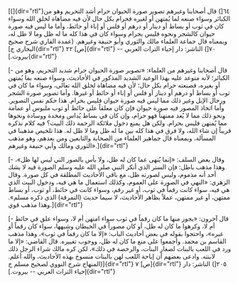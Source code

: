 [(]{dir="rtl"}٦٤[) قال أصحابنا وغيرهم تصوير صورة الحيوان حرام أشد
التحريم وهو من الكبائر وسواء صنعه لما يُمتهن أو لغيره فحرام بكل حال لأن
فيه مضاهاة لخلق الله وسواء كان في ثوب أو بساط أو دينار أو درهم أو فلس أو
إناء أو حائط، وأما ما ليس فيه صورة حيوان كالشجر ونحوه فليس بحرام وسواء
كان في هذا كله ما له ظل وما لا ظل له، وبمعناه قال جماعة العلماء مالك
والثوري وأبو حنيفة وغيرهم. (عمدة القاري شرح صحيح البخاري ج]{dir="rtl"}
۲۲ [ص]{dir="rtl"} ٧٠[) الناشر: دار إحياء التراث العربي --
بيروت.]{dir="rtl"}

[- قال أصحابنا وغيرهم من العلماء: «تصوير صورة الحيوان حرام شديد التحريم،
وهو من الكبائر؛ لأنه متوعد عليه بهذا الوعيد الشديد المذكور في الأحاديث،
وسواء صنعه بما يُمتهن أو بغيره، فصنعته حرام بكل حال؛ لأن فيه مضاهاة لخلق
الله تعالى، وسواء ما كان في ثوب أو بساط أو درهم أو دينار أو فلس أو إناء
أو حائط أو غيرها. وأما تصوير صورة الشجر ورحال الإبل وغير ذلك مما ليس فيه
صورة حيوان فليس بحرام. هذا حكم نفس التصوير. وأما اتخاذ المصور فيه صورة
حيوان فإن كان معلقاً على حائط أو ثوب ملبوس أو عمامة ونحو ذلك مما لا يُعد
ممتهناً فهو حرام، وإن كان في بساط يُداس ومخدة ووسادة ونحوها مما يُمتهن فليس
بحرام. ولكن هل يمنع دخول ملائكة الرحمة ذلك البيت؟ فيه كلام نذكره قريباً
إن شاء الله، ولا فرق في هذا كله بين ما له ظل وما لا ظل له. هذا تلخيص
مذهبنا في المسألة، وبمعناه قال جماهير العلماء من الصحابة والتابعين ومن
بعدهم، وهو مذهب الثوري ومالك وأبي حنيفة وغيرهم».]{dir="rtl"}

[- وقال بعض السلف: «إنما يُنهى عما كان له ظل، ولا بأس بالصور التي ليس لها
ظل»، وهذا مذهب باطل: فإن الستر الذي أنكر النبي صلى الله عليه وسلم الصورة
فيه لا يشك أحد أنه مذموم، وليس لصورته ظل، مع باقي الأحاديث المطلقة في كل
صورة. وقال الزهري: «النهي في الصورة على العموم، وكذلك استعمال ما هي فيه،
ودخول البيت الذي هي فيه، سواء كانت رقماً في ثوب، أو غير رقم، وسواء كانت
في حائط، أو ثوب، أو بساط ممتهن، أو غير ممتهن، عملاً بظاهر الأحاديث، لا
سيما حديث (النمرقة) الذي ذكره مسلم». وهذا مذهب قوي.]{dir="rtl"}

[- قال آخرون: «يجوز منها ما كان رقماً في ثوب سواء امتهن أم لا، وسواء علق
في حائط أم لا، وكرهوا ما كان له ظل، أو كان مصوراً في الحيطان وشبهها، سواء
كان رقماً أو غيره»، واحتجوا بقوله في بعض أحاديث الباب: «إلا ما كان رقماً
في ثوب»، وهذا مذهب القاسم بن محمد. وأجمعوا على منع ما كان له ظل، ووجوب
تغييره. قال القاضي: «إلا ما ورد في اللعب بالبنات لصغار البنات، والرخصة
في ذلك»، لكن كره مالك شراء الرجل ذلك لابنته. وادعى بعضهم أن إباحة اللعب
لهن بالبنات منسوخ بهذه الأحاديث، والله أعلم. (المنهاج شرح النووي لصحيح
مسلم ج]{dir="rtl"} ۷ [ص]{dir="rtl"} ٢٠٥[) الناشر: دار إحياء التراث
العربي -- بيروت.]{dir="rtl"}
